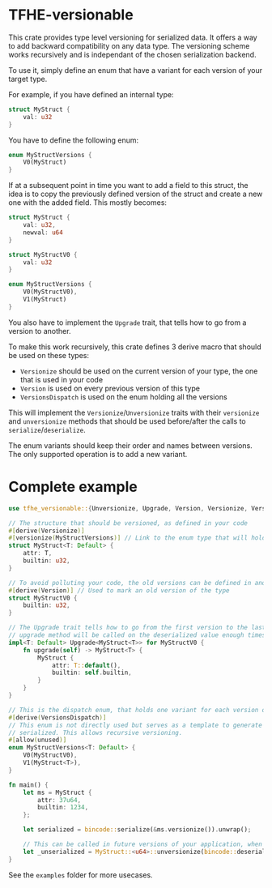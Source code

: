 # TFHE-versionable
This crate provides type level versioning for serialized data. It offers a way to add backward
compatibility on any data type. The versioning scheme works recursively and is independant of the
chosen serialization backend.

To use it, simply define an enum that have a variant for each version of your target type.

For example, if you have defined an internal type:
```rust
struct MyStruct {
	val: u32
}
```

You have to define the following enum:
```rust
enum MyStructVersions {
	V0(MyStruct)
}
```

If at a subsequent point in time you want to add a field to this struct, the idea is to copy the previously defined version of the struct and create a new one with the added field. This mostly becomes:
```rust
struct MyStruct {
	val: u32,
	newval: u64
}

struct MyStructV0 {
	val: u32
}

enum MyStructVersions {
	V0(MyStructV0),
	V1(MyStruct)
}
```

You also have to implement the `Upgrade` trait, that tells how to go from a version to another.

To make this work recursively, this crate defines 3 derive macro that should be used on these types:
- `Versionize` should be used on the current version of your type, the one that is used in your code
- `Version` is used on every previous version of this type
- `VersionsDispatch` is used on the enum holding all the versions

This will implement the `Versionize`/`Unversionize` traits with their `versionize` and `unversionize` methods that should be used before/after the calls to `serialize`/`deserialize`.

The enum variants should keep their order and names between versions. The only supported operation is to add a new variant.

# Complete example
```rust
use tfhe_versionable::{Unversionize, Upgrade, Version, Versionize, VersionsDispatch};

// The structure that should be versioned, as defined in your code
#[derive(Versionize)]
#[versionize(MyStructVersions)] // Link to the enum type that will holds all the versions of this type
struct MyStruct<T: Default> {
    attr: T,
    builtin: u32,
}

// To avoid polluting your code, the old versions can be defined in another module/file, along with the dispatch enum
#[derive(Version)] // Used to mark an old version of the type
struct MyStructV0 {
    builtin: u32,
}

// The Upgrade trait tells how to go from the first version to the last. During unversioning, the
// upgrade method will be called on the deserialized value enough times to go to the last variant.
impl<T: Default> Upgrade<MyStruct<T>> for MyStructV0 {
    fn upgrade(self) -> MyStruct<T> {
        MyStruct {
            attr: T::default(),
            builtin: self.builtin,
        }
    }
}

// This is the dispatch enum, that holds one variant for each version of your type.
#[derive(VersionsDispatch)]
// This enum is not directly used but serves as a template to generate new enums that will be
// serialized. This allows recursive versioning.
#[allow(unused)]
enum MyStructVersions<T: Default> {
    V0(MyStructV0),
    V1(MyStruct<T>),
}

fn main() {
    let ms = MyStruct {
        attr: 37u64,
        builtin: 1234,
    };

    let serialized = bincode::serialize(&ms.versionize()).unwrap();

    // This can be called in future versions of your application, when more variants have been added
    let _unserialized = MyStruct::<u64>::unversionize(bincode::deserialize(&serialized).unwrap());
}
```

See the `examples` folder for more usecases.
